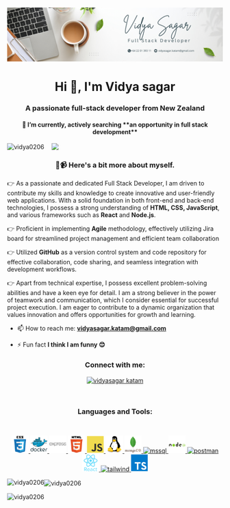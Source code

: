 ![logo](https://github.com/vidya0206/vidya0206/blob/main/banner.png)
<h1 align="center">Hi 👋, I'm Vidya sagar</h1>
<h3 align="center">A passionate full-stack developer from New Zealand</h3>
<h4 align="center">🔭 I’m currently, actively searching **an opportunity in full stack development**</h4>

<img align="right" width="400" src="https://miro.medium.com/v2/resize:fit:1360/0*7Q3yvSIv_t0ioJ-Z.gif" />
<p align="left"> <img src="https://komarev.com/ghpvc/?username=vidya0206&label=Profile%20views&color=0e75b6&style=flat" alt="vidya0206" /> </p>


<h3 align="center">🔘📹 Here's a bit more about myself.</h3>

👉 As a passionate and dedicated Full Stack Developer, I am driven to contribute my skills and knowledge to create innovative and user-friendly web applications. With a solid foundation in both front-end and back-end technologies, I possess a strong understanding of **HTML, CSS, JavaScript**, and various frameworks such as **React** and **Node.js**.

👉 Proficient in implementing **Agile** methodology, effectively utilizing Jira board for streamlined project management and efficient team collaboration

👉 Utilized **GitHub** as a version control system and code repository for effective collaboration, code sharing, and seamless integration with development workflows.

👉 Apart from technical expertise, I possess excellent problem-solving abilities and have a keen eye for detail. I am a strong believer in the power of teamwork and communication, which I consider essential for successful project execution. I am eager to contribute to a dynamic organization that values innovation and offers opportunities for growth and learning.

- 📫 How to reach me: **vidyasagar.katam@gmail.com** 

- ⚡ Fun fact **I think I am funny 😊**

<h3 align="center">Connect with me:</h3>
<p align="center">
<a href="https://www.linkedin.com/in/vidyasagar-katam-310b2419b/" target="blank"><img align="center" src="https://raw.githubusercontent.com/rahuldkjain/github-profile-readme-generator/master/src/images/icons/Social/linked-in-alt.svg" alt="vidyasagar katam" height="30" width="40" /></a>
</p><br>

<h3 align="center">Languages and Tools:</h3><br>
<p align="center"> <a href="https://www.w3schools.com/css/" target="_blank" rel="noreferrer"> <img src="https://raw.githubusercontent.com/devicons/devicon/master/icons/css3/css3-original-wordmark.svg" alt="css3" width="40" height="40"/> </a> <a href="https://www.docker.com/" target="_blank" rel="noreferrer"> <img src="https://raw.githubusercontent.com/devicons/devicon/master/icons/docker/docker-original-wordmark.svg" alt="docker" width="40" height="40"/> </a> <a href="https://expressjs.com" target="_blank" rel="noreferrer"> <img src="https://raw.githubusercontent.com/devicons/devicon/master/icons/express/express-original-wordmark.svg" alt="express" width="40" height="40"/> </a> <a href="https://www.w3.org/html/" target="_blank" rel="noreferrer"> <img src="https://raw.githubusercontent.com/devicons/devicon/master/icons/html5/html5-original-wordmark.svg" alt="html5" width="40" height="40"/> </a> <a href="https://developer.mozilla.org/en-US/docs/Web/JavaScript" target="_blank" rel="noreferrer"> <img src="https://raw.githubusercontent.com/devicons/devicon/master/icons/javascript/javascript-original.svg" alt="javascript" width="40" height="40"/> </a> <a href="https://www.linux.org/" target="_blank" rel="noreferrer"> <img src="https://raw.githubusercontent.com/devicons/devicon/master/icons/linux/linux-original.svg" alt="linux" width="40" height="40"/> </a> <a href="https://www.mongodb.com/" target="_blank" rel="noreferrer"> <img src="https://raw.githubusercontent.com/devicons/devicon/master/icons/mongodb/mongodb-original-wordmark.svg" alt="mongodb" width="40" height="40"/> </a> <a href="https://www.microsoft.com/en-us/sql-server" target="_blank" rel="noreferrer"> <img src="https://www.svgrepo.com/show/303229/microsoft-sql-server-logo.svg" alt="mssql" width="40" height="40"/> </a> <a href="https://nodejs.org" target="_blank" rel="noreferrer"> <img src="https://raw.githubusercontent.com/devicons/devicon/master/icons/nodejs/nodejs-original-wordmark.svg" alt="nodejs" width="40" height="40"/> </a> <a href="https://postman.com" target="_blank" rel="noreferrer"> <img src="https://www.vectorlogo.zone/logos/getpostman/getpostman-icon.svg" alt="postman" width="40" height="40"/> </a> <a href="https://reactjs.org/" target="_blank" rel="noreferrer"> <img src="https://raw.githubusercontent.com/devicons/devicon/master/icons/react/react-original-wordmark.svg" alt="react" width="40" height="40"/> </a> <a href="https://tailwindcss.com/" target="_blank" rel="noreferrer"> <img src="https://www.vectorlogo.zone/logos/tailwindcss/tailwindcss-icon.svg" alt="tailwind" width="40" height="40"/> </a> <a href="https://www.typescriptlang.org/" target="_blank" rel="noreferrer"> <img src="https://raw.githubusercontent.com/devicons/devicon/master/icons/typescript/typescript-original.svg" alt="typescript" width="40" height="40"/> </a> </p>

<p><img align="left" src="https://github-readme-stats-sigma-five.vercel.app/api/top-langs?username=vidya0206&show_icons=true&locale=en&layout=compact" alt="vidya0206" /></p>

<p><img align="center" src="https://github-readme-stats-sigma-five.vercel.app/api?username=vidya0206&show_icons=true&locale=en" alt="vidya0206" /></p>

<p><img align="center" src="https://github-readme-streak-stats.herokuapp.com/?user=vidya0206&" alt="vidya0206" /></p>


